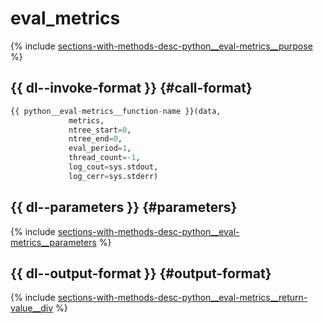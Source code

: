 # eval_metrics

{% include [sections-with-methods-desc-python__eval-metrics__purpose](../_includes/work_src/reusage/python__eval-metrics__purpose.md) %}


## {{ dl--invoke-format }} {#call-format}

```python
{{ python__eval-metrics__function-name }}(data,
             metrics,
             ntree_start=0,
             ntree_end=0,
             eval_period=1,
             thread_count=-1,
             log_cout=sys.stdout,
             log_cerr=sys.stderr)
```

## {{ dl--parameters }} {#parameters}

{% include [sections-with-methods-desc-python__eval-metrics__parameters](../_includes/work_src/reusage/python__eval-metrics__parameters.md) %}

## {{ dl--output-format }} {#output-format}

{% include [sections-with-methods-desc-python__eval-metrics__return-value__div](../_includes/work_src/reusage/python__eval-metrics__return-value__div.md) %}

